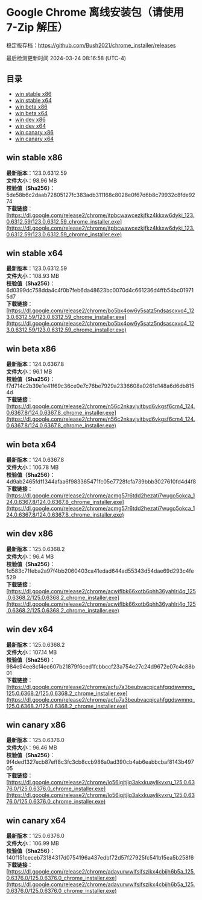 # Google Chrome 离线安装包（请使用 7-Zip 解压）
稳定版存档：<https://github.com/Bush2021/chrome_installer/releases>

最后检测更新时间
2024-03-24 08:16:58 (UTC-4)


## 目录
* [win stable x86](https://github.com/Bush2021/chrome_installer?tab=readme-ov-file#win-stable-x86)
* [win stable x64](https://github.com/Bush2021/chrome_installer?tab=readme-ov-file#win-stable-x64)
* [win beta x86](https://github.com/Bush2021/chrome_installer?tab=readme-ov-file#win-beta-x86)
* [win beta x64](https://github.com/Bush2021/chrome_installer?tab=readme-ov-file#win-beta-x64)
* [win dev x86](https://github.com/Bush2021/chrome_installer?tab=readme-ov-file#win-dev-x86)
* [win dev x64](https://github.com/Bush2021/chrome_installer?tab=readme-ov-file#win-dev-x64)
* [win canary x86](https://github.com/Bush2021/chrome_installer?tab=readme-ov-file#win-canary-x86)
* [win canary x64](https://github.com/Bush2021/chrome_installer?tab=readme-ov-file#win-canary-x64)

## win stable x86
**最新版本**：123.0.6312.59  
**文件大小**：98.96 MB  
**校验值（Sha256）**：5de58b6c2daab72805127fc383adb311168c8028e0f67d6b8c79932c8fde9274  
**下载链接**：[https://dl.google.com/release2/chrome/itpbcwawcezkjfkz4kkxw6dyki_123.0.6312.59/123.0.6312.59_chrome_installer.exe](https://dl.google.com/release2/chrome/itpbcwawcezkjfkz4kkxw6dyki_123.0.6312.59/123.0.6312.59_chrome_installer.exe)  

## win stable x64
**最新版本**：123.0.6312.59  
**文件大小**：108.93 MB  
**校验值（Sha256）**：6d0399dc758dda4c4f0b7feb6da48623bc0070d4c661236d4ffb54bc019715d7  
**下载链接**：[https://dl.google.com/release2/chrome/bo5bx4ow6y5satz5ndsascxvo4_123.0.6312.59/123.0.6312.59_chrome_installer.exe](https://dl.google.com/release2/chrome/bo5bx4ow6y5satz5ndsascxvo4_123.0.6312.59/123.0.6312.59_chrome_installer.exe)  

## win beta x86
**最新版本**：124.0.6367.8  
**文件大小**：96.1 MB  
**校验值（Sha256）**：f7d714c2b39e1e41f69c36ce0e7c76be7929a2336608a0261d148a6d6db8154d  
**下载链接**：[https://dl.google.com/release2/chrome/n56c2nkavjvitbyd6vkgsf6cm4_124.0.6367.8/124.0.6367.8_chrome_installer.exe](https://dl.google.com/release2/chrome/n56c2nkavjvitbyd6vkgsf6cm4_124.0.6367.8/124.0.6367.8_chrome_installer.exe)  

## win beta x64
**最新版本**：124.0.6367.8  
**文件大小**：106.78 MB  
**校验值（Sha256）**：4d9ab2465fdf1344afaa6f983365471fc05e7728fcfa739bbb3027610fd4d4f8  
**下载链接**：[https://dl.google.com/release2/chrome/acmg57r6tdd2hezati7wugo5okca_124.0.6367.8/124.0.6367.8_chrome_installer.exe](https://dl.google.com/release2/chrome/acmg57r6tdd2hezati7wugo5okca_124.0.6367.8/124.0.6367.8_chrome_installer.exe)  

## win dev x86
**最新版本**：125.0.6368.2  
**文件大小**：96.4 MB  
**校验值（Sha256）**：1d583c71feba2a97f4bb2060403ca41edad644ad55343d54dae69d293c4fe529  
**下载链接**：[https://dl.google.com/release2/chrome/acwiflbk66xotb6phh36yahlri4q_125.0.6368.2/125.0.6368.2_chrome_installer.exe](https://dl.google.com/release2/chrome/acwiflbk66xotb6phh36yahlri4q_125.0.6368.2/125.0.6368.2_chrome_installer.exe)  

## win dev x64
**最新版本**：125.0.6368.2  
**文件大小**：107.14 MB  
**校验值（Sha256）**：984e94ee8cf4ec607b21879f6ced1fcbbccf23a754e27c24d9672e07c4c88b01  
**下载链接**：[https://dl.google.com/release2/chrome/acfu7a3beubvacpjcahfggdswmnq_125.0.6368.2/125.0.6368.2_chrome_installer.exe](https://dl.google.com/release2/chrome/acfu7a3beubvacpjcahfggdswmnq_125.0.6368.2/125.0.6368.2_chrome_installer.exe)  

## win canary x86
**最新版本**：125.0.6376.0  
**文件大小**：96.46 MB  
**校验值（Sha256）**：9f4ded1327ecb87eff8c3fc3cb8ccb986a0ad390cb4ab6eabbcbaf8143b49705  
**下载链接**：[https://dl.google.com/release2/chrome/lo56igjtjlg3akxkuaylikvxru_125.0.6376.0/125.0.6376.0_chrome_installer.exe](https://dl.google.com/release2/chrome/lo56igjtjlg3akxkuaylikvxru_125.0.6376.0/125.0.6376.0_chrome_installer.exe)  

## win canary x64
**最新版本**：125.0.6376.0  
**文件大小**：106.99 MB  
**校验值（Sha256）**：140f151ceceb73184317d0754196a437edbf72d57f27925fc541b15ea5b258f6  
**下载链接**：[https://dl.google.com/release2/chrome/adayurwwlfsjfszikx4cbijh6b5a_125.0.6376.0/125.0.6376.0_chrome_installer.exe](https://dl.google.com/release2/chrome/adayurwwlfsjfszikx4cbijh6b5a_125.0.6376.0/125.0.6376.0_chrome_installer.exe)  

